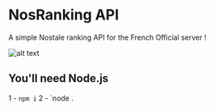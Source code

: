 # NosRanking API
A simple Nostale ranking API for the French Official server !

![alt text](https://www.aht.li/3762825/nosranking.png)

## You'll need Node.js
1 - `npm i`
2 - `node .
